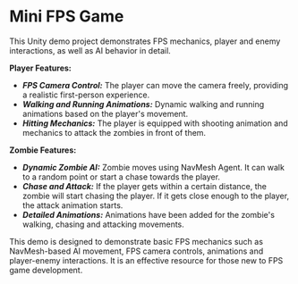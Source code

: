 # Mini FPS Game
 This Unity demo project demonstrates FPS mechanics, player and enemy interactions, as well as AI behavior in detail.

****Player Features:****

* ***FPS Camera Control:*** The player can move the camera freely, providing a realistic first-person experience.
* ***Walking and Running Animations:*** Dynamic walking and running animations based on the player's movement.
* ***Hitting Mechanics:*** The player is equipped with shooting animation and mechanics to attack the zombies in front of them.



****Zombie Features:****

* ***Dynamic Zombie AI:*** Zombie moves using NavMesh Agent. It can walk to a random point or start a chase towards the player.
* ***Chase and Attack:*** If the player gets within a certain distance, the zombie will start chasing the player. If it gets close enough to the player, the attack animation starts.
* ***Detailed Animations:*** Animations have been added for the zombie's walking, chasing and attacking movements.


This demo is designed to demonstrate basic FPS mechanics such as NavMesh-based AI movement, FPS camera controls, animations and player-enemy interactions. It is an effective resource for those new to FPS game development.

